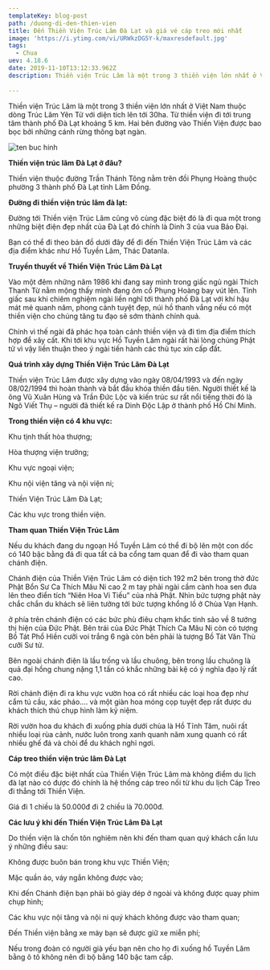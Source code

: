 ```yaml
---
templateKey: blog-post
path: /duong-di-den-thien-vien
title: Đến Thiền Viện Trúc Lâm Đà Lạt và giá vé cáp treo mới nhất
image: 'https://i.ytimg.com/vi/URWkzDG5Y-k/maxresdefault.jpg' 
tags:
  - Chua
uev: 4.18.6
date: 2019-11-10T13:12:33.962Z
description: Thiền viện Trúc Lâm là một trong 3 thiền viện lớn nhất ở Việt Nam thuộc dòng Trúc Lâm Yên Tử với diện tích lên tới 30ha.
 
---
```


Thiền viện Trúc Lâm là một trong 3 thiền viện lớn nhất ở Việt Nam thuộc dòng Trúc Lâm Yên Tử với diện tích lên tới 30ha. Từ thiền viện đi tới trung tâm thành phố Đà Lạt khoảng 5 km. Hai bên đường vào Thiền Viện được bao bọc bởi những cánh rừng thông bạt ngàn.

![ten buc hinh](http://camnangdulich4mua.com/upload/images/da-lat/gia-ve-cap-treo-doi-robin-da-lat.jpg "ten buc hinh")


**Thiền viện trúc lâm Đà Lạt ở đâu?**

Thiền viện thuộc đường Trần Thánh Tông nằm trên đồi Phụng Hoàng thuộc phường 3 thành phố Đà Lạt tỉnh Lâm Đồng.



**Đường đi thiền viện trúc lâm đà lạt:**

Đường tới Thiền viện Trúc Lâm cũng vô cùng đặc biệt đó là đi qua một trong những biệt điện đẹp nhất của Đà Lạt đó chính là Dinh 3 của vua Bảo Đại.

Bạn có thể đi theo bản đồ dưới đây để đi đến Thiền Viện Trúc Lâm và các địa điểm khác như Hồ Tuyền Lâm, Thác Datanla.


**Truyền thuyết về Thiền Viện Trúc Lâm Đà Lạt**

Vào một đêm những năm 1986 khi đang say mình trong giấc ngủ ngài Thích Thanh Từ nằm mộng thấy mình đang ôm cổ Phụng Hoàng bay vút lên. Tỉnh giấc sau khi chiêm nghiệm ngài liền nghĩ tới thành phố Đà Lạt với khí hậu mát mẻ quanh năm, phong cảnh tuyệt đẹp, núi hồ thanh vắng nếu có một thiền viện cho chúng tăng tu đạo sẽ sớm thành chính quả.

Chính vì thế ngài đã phác họa toàn cảnh thiền viện và đi tìm địa điểm thích hợp để xây cất. Khi tới khu vực Hồ Tuyền Lâm ngài rất hài lòng chúng Phật tử vì vậy liền thuận theo ý ngài tiến hành các thủ tục xin cấp đất.


**Quá trình xây dựng Thiền Viện Trúc Lâm Đà Lạt**

Thiền viện Trúc Lâm được xây dựng vào ngày 08/04/1993 và đến ngày 08/02/1994 thì hoàn thành và bắt đầu khóa thiền đầu tiên. Người thiết kế là ông Vũ Xuân Hùng và Trần Đức Lộc và kiến trúc sư rất nổi tiếng thời đó là Ngô Viết Thụ – người đã thiết kế ra Dinh Độc Lập ở thành phố Hồ Chí Minh.

**Trong thiền viện có 4 khu vực:**

Khu tịnh thất hòa thượng;

Hòa thượng viện trưởng;

Khu vực ngoại viện;

Khu nội viện tăng và nội viện ni;

Thiền Viện Trúc Lâm Đà Lạt;

Các khu vực trong thiền viện.

**Tham quan Thiền Viện Trúc Lâm**

Nếu du khách đang du ngoạn Hồ Tuyền Lâm có thể đi bộ lên một con dốc có 140 bậc bằng đá đi qua tất cả ba cổng tam quan để đi vào tham quan chánh điện.

Chánh điện của Thiền Viện Trúc Lâm có diện tích 192 m2 bên trong thờ đức Phật Bổn Sư Ca Thích Mâu Ni cao 2 m tay phải ngài cầm cành hoa sen đưa lên theo điển tích “Niên Hoa Vi Tiếu” của nhà Phật. Nhìn bức tượng phật này chắc chắn du khách sẽ liên tưởng tới bức tượng khổng lồ ở Chùa Vạn Hạnh.

ở phía trên chánh điện có các bức phù điêu chạm khắc tinh sảo về 8 tướng thị hiện của Đức Phật. Bên trái của Đức Phật Thích Ca Mâu Ni còn có tượng Bồ Tát Phổ Hiền cưỡi voi trắng 6 ngà còn bên phải là tượng Bồ Tát Văn Thù cưỡi Sư tử.

Bên ngoài chánh điện là lầu trống và lầu chuông, bên trong lầu chuông là quả đại hồng chung nặng 1,1 tấn có khắc những bài kệ có ý nghĩa đạo lý rất cao.

Rời chánh điện đi ra khu vực vườn hoa có rất nhiều các loại hoa đẹp như cẩm tú cầu, xác pháo…. và một giàn hoa móng cọp tuyệt đẹp rất được du khách thích thú chụp hình làm kỷ niệm.

Rời vườn hoa du khách đi xuống phía dưới chùa là Hồ Tĩnh Tâm, nuôi rất nhiều loại rùa cảnh, nước luôn trong xanh quanh năm xung quanh có rất nhiều ghế đá và chòi để du khách nghỉ ngơi.


**Cáp treo thiền viện trúc lâm Đà Lạt**

Có một điều đặc biệt nhất của Thiền Viện Trúc Lâm mà không điểm du lịch đà lạt nào có được đó chính là hệ thống cáp treo nối từ khu du lịch Cáp Treo đi thẳng tới Thiền Viện.

Giá đi 1 chiều là 50.000đ đi 2 chiều là 70.000đ.


**Các lưu ý khi đến Thiền Viện Trúc Lâm Đà Lạt**

Do thiền viện là chốn tôn nghiêm nên khi đến tham quan quý khách cần lưu ý những điều sau:

Không được buôn bán trong khu vực Thiền Viện;

Mặc quần áo, váy ngắn không được vào;

Khi đến Chánh điện bạn phải bỏ giày dép ở ngoài và không được quay phim chụp hình;

Các khu vực nội tăng và nội ni quý khách không được vào tham quan;

Đến Thiền viện bằng xe máy bạn sẽ được giữ xe miễn phí;

Nếu trong đoàn có người già yếu bạn nên cho họ đi xuống hồ Tuyền Lâm bằng ô tô không nên đi bộ bằng 140 bậc tam cấp.
